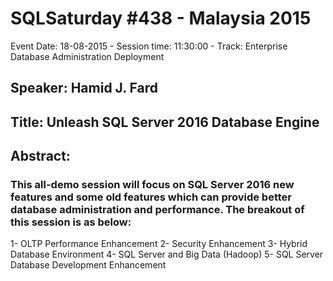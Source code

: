 # SQLSaturday #438 - Malaysia 2015
Event Date: 18-08-2015 - Session time: 11:30:00 - Track: Enterprise Database Administration  Deployment
## Speaker: Hamid J. Fard
## Title: Unleash SQL Server 2016 Database Engine
## Abstract:
### This all-demo session will focus on SQL Server 2016 new features and some old features which can provide better database administration and performance. The breakout of this session is as below:
1- OLTP Performance Enhancement
2- Security Enhancement
3- Hybrid Database Environment
4- SQL Server and Big Data (Hadoop)
5- SQL Server Database Development Enhancement

